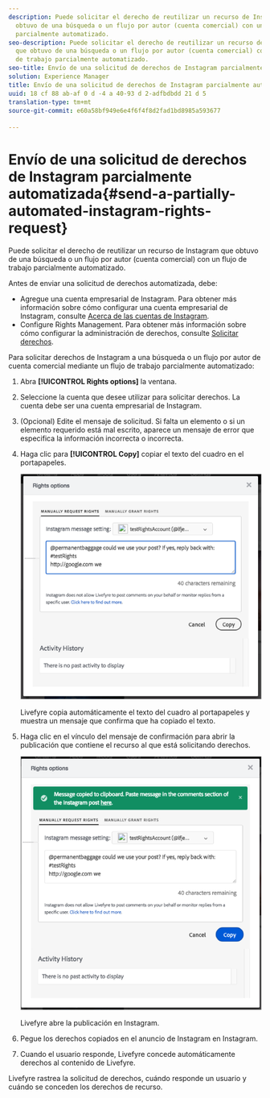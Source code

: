 ```yaml
---
description: Puede solicitar el derecho de reutilizar un recurso de Instagram que
  obtuvo de una búsqueda o un flujo por autor (cuenta comercial) con un flujo de trabajo
  parcialmente automatizado.
seo-description: Puede solicitar el derecho de reutilizar un recurso de Instagram
  que obtuvo de una búsqueda o un flujo por autor (cuenta comercial) con un flujo
  de trabajo parcialmente automatizado.
seo-title: Envío de una solicitud de derechos de Instagram parcialmente automatizada
solution: Experience Manager
title: Envío de una solicitud de derechos de Instagram parcialmente automatizada
uuid: 18 cf 88 ab-af 0 d -4 a 40-93 d 2-adfbdbdd 21 d 5
translation-type: tm+mt
source-git-commit: e60a58bf949e6e4f6f4f8d2fad1bd8985a593677

---
```



# Envío de una solicitud de derechos de Instagram parcialmente automatizada{#send-a-partially-automated-instagram-rights-request}

Puede solicitar el derecho de reutilizar un recurso de Instagram que obtuvo de una búsqueda o un flujo por autor (cuenta comercial) con un flujo de trabajo parcialmente automatizado.

Antes de enviar una solicitud de derechos automatizada, debe:

* Agregue una cuenta empresarial de Instagram. Para obtener más información sobre cómo configurar una cuenta empresarial de Instagram, consulte [Acerca de las cuentas de Instagram](../c-users-creating-accounts-with-studio-access/t-configure-social-accout-instagram/c-about-instagram-accounts.md#c_about_instagram_accounts).
* Configure Rights Management. Para obtener más información sobre cómo configurar la administración de derechos, consulte [Solicitar derechos](../c-how-requesting-rights-works/c-how-requesting-rights-works.md#c_how_requesting_rights_works).

Para solicitar derechos de Instagram a una búsqueda o un flujo por autor de cuenta comercial mediante un flujo de trabajo parcialmente automatizado:

1. Abra **[!UICONTROL Rights options]** la ventana.
1. Seleccione la cuenta que desee utilizar para solicitar derechos. La cuenta debe ser una cuenta empresarial de Instagram.
1. (Opcional) Edite el mensaje de solicitud. Si falta un elemento o si un elemento requerido está mal escrito, aparece un mensaje de error que especifica la información incorrecta o incorrecta.
1. Haga clic para **[!UICONTROL Copy]** copiar el texto del cuadro en el portapapeles.

   ![](assets/rr_insta_workaround1.png)

   Livefyre copia automáticamente el texto del cuadro al portapapeles y muestra un mensaje que confirma que ha copiado el texto.

1. Haga clic en el vínculo del mensaje de confirmación para abrir la publicación que contiene el recurso al que está solicitando derechos.

   ![](assets/rr_insta_workaround2.png)

   Livefyre abre la publicación en Instagram.

1. Pegue los derechos copiados en el anuncio de Instagram en Instagram.
1. Cuando el usuario responde, Livefyre concede automáticamente derechos al contenido de Livefyre.

Livefyre rastrea la solicitud de derechos, cuándo responde un usuario y cuándo se conceden los derechos de recurso.
